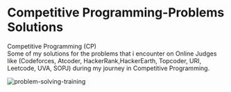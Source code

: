 # Competitive Programming-Problems Solutions
Competitive Programming (CP)                                                                          
Some of my solutions for the problems that i encounter on Online Judges like (Codeforces, Atcoder, HackerRank,HackerEarth, Topcoder, URI, Leetcode, UVA, SOPJ) during my journey in Competitive Programming.                                                                                                                                    

 
                                                                                                                                                                              
   
      
      
        
![problem-solving-training](https://user-images.githubusercontent.com/90795661/195857326-83e56d1e-9284-4429-9833-d731768ded7a.jpg)
